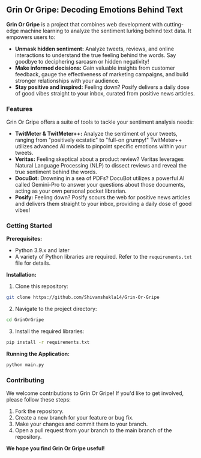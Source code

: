 ## Grin Or Gripe: Decoding Emotions Behind Text

**Grin Or Gripe** is a project that combines web development with cutting-edge machine learning to analyze the sentiment lurking behind text data. It empowers users to:

* **Unmask hidden sentiment:** Analyze tweets, reviews, and online interactions to understand the true feeling behind the words. Say goodbye to deciphering sarcasm or hidden negativity!
* **Make informed decisions:** Gain valuable insights from customer feedback, gauge the effectiveness of marketing campaigns, and build stronger relationships with your audience.
* **Stay positive and inspired:** Feeling down? Posify delivers a daily dose of good vibes straight to your inbox, curated from positive news articles. 

### Features

Grin Or Gripe offers a suite of tools to tackle your sentiment analysis needs:

* **TwitMeter & TwitMeter++:** Analyze the sentiment of your tweets, ranging from "positively ecstatic" to "full-on grumpy!" TwitMeter++ utilizes advanced AI models to pinpoint specific emotions within your tweets.
* **Veritas:** Feeling skeptical about a product review? Veritas leverages Natural Language Processing (NLP) to dissect reviews and reveal the true sentiment behind the words.
* **DocuBot:** Drowning in a sea of PDFs? DocuBot utilizes a powerful AI called Gemini-Pro to answer your questions about those documents, acting as your own personal pocket librarian.
* **Posify:** Feeling down? Posify scours the web for positive news articles and delivers them straight to your inbox, providing a daily dose of good vibes!

### Getting Started

**Prerequisites:**

* Python 3.9.x and later
* A variety of Python libraries are required. Refer to the `requirements.txt` file for details.

**Installation:**

1. Clone this repository:

```bash
git clone https://github.com/Shivamshukla14/Grin-Or-Gripe
```

2. Navigate to the project directory:

```bash
cd GrinOrGripe
```

3. Install the required libraries:

```bash
pip install -r requirements.txt
```

**Running the Application:**

```bash
python main.py
```

### Contributing

We welcome contributions to Grin Or Gripe! If you'd like to get involved, please follow these steps:

1. Fork the repository.
2. Create a new branch for your feature or bug fix.
3. Make your changes and commit them to your branch.
4. Open a pull request from your branch to the main branch of the repository.

**We hope you find Grin Or Gripe useful!**
